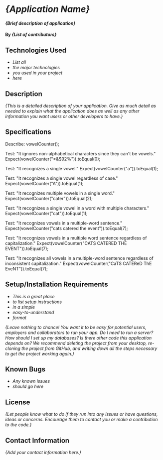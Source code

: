 # _{Application Name}_

#### _{Brief description of application}_

#### By _**{List of contributors}**_

## Technologies Used

* _List all_
* _the major technologies_
* _you used in your project_
* _here_

## Description

_{This is a detailed description of your application. Give as much detail as needed to explain what the application does as well as any other information you want users or other developers to have.}_

## Specifications

Describe: vowelCounter();

Test: "It ignores non-alphabetical characters since they can't be vowels."
Expect(vowelCounter("*&$92%")).toEqual(0);

Test: "It recognizes a single vowel."
Expect(vowelCounter("a")).toEqual(1);

Test: "It recognizes a single vowel regardless of case."
Expect(vowelCounter("A")).toEqual(1);

Test: "It recognizes multiple vowels in a single word."
Expect(vowelCounter("cater")).toEqual(2);

Test: "It recognizes a single vowel in a word with multiple characters."
Expect(vowelCounter("cat")).toEqual(1);

Test: "It recognizes vowels in a multiple-word sentence."
Expect(vowelCounter("cats catered the event")).toEqual(7);

Test: "It recognizes vowels in a multiple word sentence regardless of capitalization."
Expect(vowelCounter("CATS CATERED THE EVENT")).toEqual(7);

Test: "It recognizes all vowels in a multiple-word sentence regardless of inconsistent capitalization."
Expect(vowelCounter("CaTS CATEReD ThE EveNT")).toEqual(7);


## Setup/Installation Requirements

* _This is a great place_
* _to list setup instructions_
* _in a simple_
* _easy-to-understand_
* _format_

_{Leave nothing to chance! You want it to be easy for potential users, employers and collaborators to run your app. Do I need to run a server? How should I set up my databases? Is there other code this application depends on? We recommend deleting the project from your desktop, re-cloning the project from GitHub, and writing down all the steps necessary to get the project working again.}_

## Known Bugs

* _Any known issues_
* _should go here_

## License

_{Let people know what to do if they run into any issues or have questions, ideas or concerns.  Encourage them to contact you or make a contribution to the code.}_

## Contact Information

_{Add your contact information here.}_